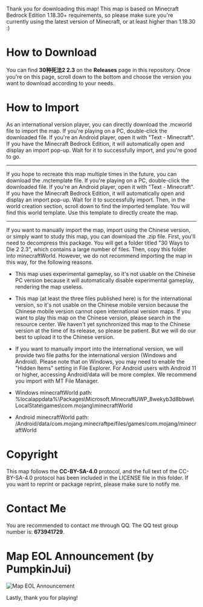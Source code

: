 Thank you for downloading this map! This map is based on Minecraft Bedrock Edition 1.18.30+ requirements, so please make sure you're currently using the latest version of Minecraft, or at least higher than 1.18.30 :)

# How to Download
You can find **30种死法2 2.3** on the **Releases** page in this repository. Once you're on this page, scroll down to the bottom and choose the version you want to download according to your needs.

# How to Import
As an international version player, you can directly download the .mcworld file to import the map. If you're playing on a PC, double-click the downloaded file. If you're an Android player, open it with "Text - Minecraft". If you have the Minecraft Bedrock Edition, it will automatically open and display an import pop-up. Wait for it to successfully import, and you're good to go.

-----

If you hope to recreate this map multiple times in the future, you can download the .mctemplate file. If you're playing on a PC, double-click the downloaded file. If you're an Android player, open it with "Text - Minecraft". If you have the Minecraft Bedrock Edition, it will automatically open and display an import pop-up. Wait for it to successfully import. Then, in the world creation section, scroll down to find the imported template. You will find this world template. Use this template to directly create the map.

-----

If you want to manually import the map, import using the Chinese version, or simply want to study this map, you can download the .zip file. First, you'll need to decompress this package. You will get a folder titled "30 Ways to Die 2 2.3", which contains a large number of files. Then, copy this folder into minecraftWorld. However, we do not recommend importing the map in this way, for the following reasons.
* This map uses experimental gameplay, so it's not usable on the Chinese PC version because it will automatically disable experimental gameplay, rendering the map useless.
* This map (at least the three files published here) is for the international version, so it's not usable on the Chinese mobile version because the Chinese mobile version cannot open international version maps. If you want to play this map on the Chinese version, please search in the resource center. We haven't yet synchronized this map to the Chinese version at the time of its release, so please be patient. But we will do our best to upload it to the Chinese version.
* If you want to manually import into the international version, we will provide two file paths for the international version (Windows and Android). Please note that on Windows, you may need to enable the "Hidden Items" setting in File Explorer. For Android users with Android 11 or higher, accessing Android/data will be more complex. We recommend you import with MT File Manager.

* Windows minecraftWorld path:  
%localappdata%\Packages\Microsoft.MinecraftUWP_8wekyb3d8bbwe\LocalState\games\com.mojang\minecraftWorld
* Android minecraftWorld path:  
/Android/data/com.mojang.minecraftpe/files/games/com.mojang/minecraftWorld

# Copyright
This map follows the **CC-BY-SA-4.0** protocol, and the full text of the CC-BY-SA-4.0 protocol has been included in the LICENSE file in this folder. If you want to reprint or package reprint, please make sure to notify me.

# Contact Me
You are recommended to contact me through QQ. The QQ test group number is: **673941729**.

# Map EOL Announcement (by PumpkinJui)
![Map EOL Announcement](https://s2.loli.net/2023/07/25/eRmXnjb83ighqYw.png)

Lastly, thank you for playing!
